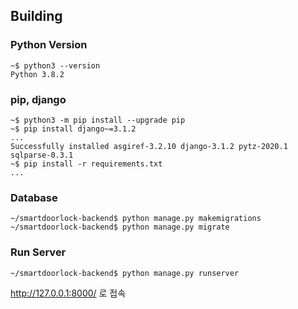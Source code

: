 ## Building

### Python Version

    ~$ python3 --version
    Python 3.8.2

### pip, django

    ~$ python3 -m pip install --upgrade pip
    ~$ pip install django~=3.1.2
    ...
    Successfully installed asgiref-3.2.10 django-3.1.2 pytz-2020.1 sqlparse-0.3.1
    ~$ pip install -r requirements.txt
    ...
    
### Database

    ~/smartdoorlock-backend$ python manage.py makemigrations
    ~/smartdoorlock-backend$ python manage.py migrate
    
### Run Server

    ~/smartdoorlock-backend$ python manage.py runserver
    
http://127.0.0.1:8000/ 로 접속
    
    
